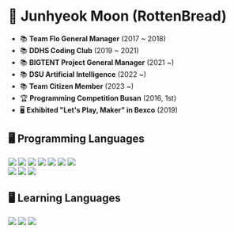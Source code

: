 # 👋 Junhyeok Moon (RottenBread)
- 📚 **Team Flo General Manager** (2017 ~ 2018)<br>
- 📚 **DDHS Coding Club** (2019 ~ 2021)<br>
- 📚 **BIGTENT Project General Manager** (2021 ~)<br>
- 📚 **DSU Artificial Intelligence** (2022 ~)<br>
- 📚 **Team Citizen Member** (2023 ~)<br>
- 🏆 **Programming Competition Busan** (2016, 1st)<br>
- 🖥️ **Exhibited "Let's Play, Maker" in Bexco** (2019)<br>


## 🖥️ Programming Languages
<p align='left'>
  <img src="https://img.shields.io/badge/Python-3776AB?style=for-the-badge&logo=python&logoColor=white"/>
  <img src="https://img.shields.io/badge/C-A8B9CC?style=for-the-badge&logo=C&logoColor=white"/>
  <img src="https://img.shields.io/badge/php-777BB4?style=for-the-badge&logo=php&logoColor=white"/>
  <img src="https://img.shields.io/badge/JavaScript-F7DF1E?style=for-the-badge&logo=JavaScript&logoColor=white"/>
  <img src="https://img.shields.io/badge/html-E34F26?style=for-the-badge&logo=html5&logoColor=white"/>
  <img src="https://img.shields.io/badge/CSS-1572B6?style=for-the-badge&logo=css3&logoColor=white"/>
  <img src="https://img.shields.io/badge/R-276DC3?style=for-the-badge&logo=R&logoColor=white"/>
  <br>
  <img src="https://img.shields.io/badge/VSCode-007ACC?style=for-the-badge&logo=Visual Studio Code&logoColor=white"/>
  <img src="https://img.shields.io/badge/Visual Studio-5C2D91?style=for-the-badge&logo=Visual Studio&logoColor=white"/>
  <img src="https://img.shields.io/badge/Linux-FCC624?style=for-the-badge&logo=LINUX&logoColor=white"/>
</p>

## 🖥️ Learning Languages
<p align='left'>
  <img src="https://img.shields.io/badge/GO-00ADD8?style=for-the-badge&logo=GO&logoColor=white"/>
  <img src="https://img.shields.io/badge/Kotlin-7F52FF?style=for-the-badge&logo=Kotlin&logoColor=white"/>
  <img src="https://img.shields.io/badge/C++-00599C?style=for-the-badge&logo=cplusplus&logoColor=white"/>
</p>
